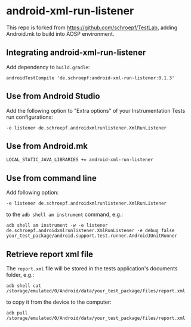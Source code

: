 # android-xml-run-listener

This repo is forked from https://github.com/schroepf/TestLab, adding Android.mk to build into AOSP environment.

## Integrating android-xml-run-listener

Add dependency to `build.gradle`:
```
androidTestCompile 'de.schroepf:android-xml-run-listener:0.1.3'
```

## Use from Android Studio

Add the following option to "Extra options" of your Instrumentation Tests run configurations:
```
-e listener de.schroepf.androidxmlrunlistener.XmlRunListener
```

## Use from Android.mk
```
LOCAL_STATIC_JAVA_LIBRARIES += android-xml-run-listener
```

## Use from command line

Add following option:
```
-e listener de.schroepf.androidxmlrunlistener.XmlRunListener
```
to the `adb shell am instrument` command, e.g.:
```
adb shell am instrument -w -e listener de.schroepf.androidxmlrunlistener.XmlRunListener -e debug false your_test_package/android.support.test.runner.AndroidJUnitRunner
```

## Retrieve report xml file

The `report.xml` file will be stored in the tests application's documents folder, e.g.:
```
adb shell cat /storage/emulated/0/Android/data/your_test_package/files/report.xml
```

to copy it from the device to the computer:
```
adb pull /storage/emulated/0/Android/data/your_test_package/files/report.xml
```
